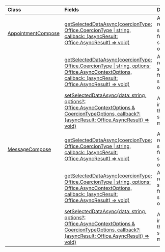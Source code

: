 | Class | Fields | Description |
|:---|:---|:---|
|[AppointmentCompose](/javascript/api/outlook/outlook.appointmentcompose)|[getSelectedDataAsync(coercionType: Office.CoercionType \| string, callback: (asyncResult: Office.AsyncResult<string>) => void)](/javascript/api/outlook/outlook.appointmentcompose#getselecteddataasync-coerciontype--callback--asyncresult-)|Asynchronously returns selected data from the subject or body of a message.|
||[getSelectedDataAsync(coercionType: Office.CoercionType \| string, options: Office.AsyncContextOptions, callback: (asyncResult: Office.AsyncResult<any>) => void)](/javascript/api/outlook/outlook.appointmentcompose#getselecteddataasync-coerciontype--options--callback--asyncresult-)|Asynchronously returns selected data from the subject or body of a message.|
||[setSelectedDataAsync(data: string, options?: Office.AsyncContextOptions & CoercionTypeOptions, callback?: (asyncResult: Office.AsyncResult<void>) => void)](/javascript/api/outlook/outlook.appointmentcompose#setselecteddataasync-data--options--callback--asyncresult-)|Asynchronously inserts data into the body or subject of a message.|
|[MessageCompose](/javascript/api/outlook/outlook.messagecompose)|[getSelectedDataAsync(coercionType: Office.CoercionType \| string, callback: (asyncResult: Office.AsyncResult<any>) => void)](/javascript/api/outlook/outlook.messagecompose#getselecteddataasync-coerciontype--callback--asyncresult-)|Asynchronously returns selected data from the subject or body of a message.|
||[getSelectedDataAsync(coercionType: Office.CoercionType \| string, options: Office.AsyncContextOptions, callback: (asyncResult: Office.AsyncResult<any>) => void)](/javascript/api/outlook/outlook.messagecompose#getselecteddataasync-coerciontype--options--callback--asyncresult-)|Asynchronously returns selected data from the subject or body of a message.|
||[setSelectedDataAsync(data: string, options?: Office.AsyncContextOptions & CoercionTypeOptions, callback?: (asyncResult: Office.AsyncResult<void>) => void)](/javascript/api/outlook/outlook.messagecompose#setselecteddataasync-data--options--callback--asyncresult-)|Asynchronously inserts data into the body or subject of a message.|
